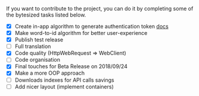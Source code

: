 If you want to contribute to the project, you can do it by completing some of the bytesized tasks listed below.

- [x] Create in-app algorithm to generate authentication token [docs](https://sandbox-authservice.priaid.ch/docs.html)
- [x] Make word-to-id algorithm for better user-experience
- [x] Publish test release
- [ ] Full translation
- [x] Code quality (HttpWebRequest => WebClient)
- [ ] Code organisation
- [x] Final touches for Beta Release on 2018/09/24
- [x] Make a more OOP approach
- [ ] Downloads indexes for API calls savings
- [ ] Add nicer layout (implement containers)
